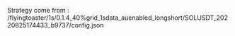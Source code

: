 Strategy come from : /flyingtoaster/1s/0.1.4_40%grid_1sdata_auenabled_longshort/SOLUSDT_20220825174433_b9737/config.json